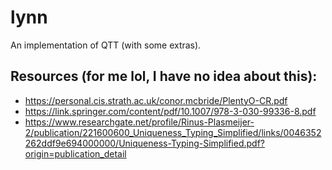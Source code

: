 # lynn
An implementation of QTT (with some extras).

## Resources (for me lol, I have no idea about this):
- https://personal.cis.strath.ac.uk/conor.mcbride/PlentyO-CR.pdf
- https://link.springer.com/content/pdf/10.1007/978-3-030-99336-8.pdf
- https://www.researchgate.net/profile/Rinus-Plasmeijer-2/publication/221600600_Uniqueness_Typing_Simplified/links/0046352262ddf9e694000000/Uniqueness-Typing-Simplified.pdf?origin=publication_detail
